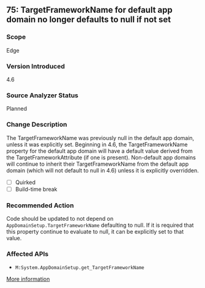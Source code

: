 ## 75: TargetFrameworkName for default app domain no longer defaults to null if not set

### Scope
Edge

### Version Introduced
4.6

### Source Analyzer Status
Planned

### Change Description
The TargetFrameworkName was previously null in the default app domain, unless it was explicitly set. Beginning in 4.6, the TargetFrameworkName property for the default app domain will have a default value derived from the TargetFrameworkAttribute (if one is present). Non-default app domains will continue to inherit their TargetFrameworkName from the default app domain (which will not default to null in 4.6) unless it is explicitly overridden.

- [ ] Quirked
- [ ] Build-time break

### Recommended Action
Code should be updated to not depend on `AppDomainSetup.TargetFrameworkName` defaulting to null. If it is required that this property continue to evaluate to null, it can be explicitly set to that value.

### Affected APIs
* `M:System.AppDomainSetup.get_TargetFrameworkName`

[More information](https://msdn.microsoft.com/en-us/library/dn833125(v=vs.110).aspx#Core)
